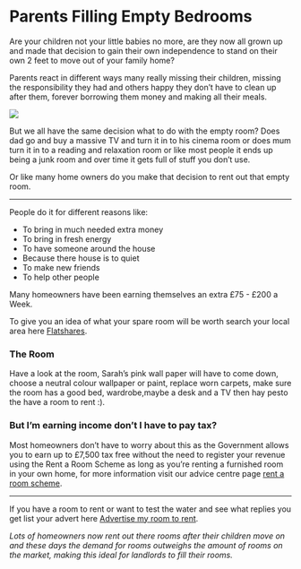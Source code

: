 Parents Filling Empty Bedrooms
==============================

Are your children not your little babies no more, are they now all grown up and
made that decision to gain their own independence to stand on their own 2 feet
to move out of your family home?


Parents react in different ways many really missing their children, missing the
responsibility they had and others happy they don’t have to clean up after them,
forever borrowing them money and making all their meals.


![](/media/images/moving-out.jpg)


But we all have the same decision what to do with the empty room? Does dad go
and buy a massive TV and turn it in to his cinema room or does mum turn it in to
a reading and relaxation room or like most people it ends up being a junk room
and over time it gets full of stuff you don’t use.


Or like many home owners do you make that decision to rent out that empty room.




---


People do it for different reasons like:


* To bring in much needed extra money
* To bring in fresh energy
* To have someone around the house
* Because there house is  to quiet
* To make new friends
* To help other people


Many homeowners have been earning themselves an extra £75 - £200 a Week.


To give you an idea of what your spare room will be worth search your local area
here [Flatshares](/).


### The Room


Have a look at the room, Sarah’s pink wall paper will have to come down, choose
a neutral colour wallpaper or paint, replace worn carpets, make sure the room
has a good bed, wardrobe,maybe a desk and a TV then hay pesto the have a room to
rent :).


### But I’m earning income don’t I have to pay tax?


Most homeowners don’t have to worry about this as the Government allows you to
earn up to £7,500 tax free without the need to register your revenue using the
Rent a Room Scheme as long as you’re renting a furnished room in your own home,
for more information visit our advice centre page [rent a room
scheme](/help/the-rent-a-room-scheme).




---


If you have a room to rent or want to test the water and see what replies you
get list your advert here [Advertise my room to rent](/post).


*Lots of homeowners now rent out there rooms after their children move on and
these days the demand for rooms outweighs the amount of rooms on the market,
making this ideal for landlords to fill their rooms.*

